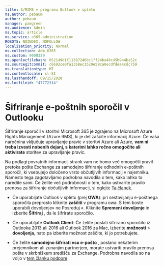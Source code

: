 ```yaml
---
title: S/MIME v programu Outlook v spletu
ms.author: pebaum
author: pebaum
manager: pamgreen
ms.audience: Admin
ms.topic: article
ms.service: o365-administration
ROBOTS: NOINDEX, NOFOLLOW
localization_priority: Normal
ms.collection: Adm_O365
ms.custom: 9000329
ms.openlocfilehash: 052149d1f11387246bc1ff24ba48c45b944ba52c
ms.sourcegitcommit: c6692ce0fa1358ec3529e59ca0ecdfdea4cdc759
ms.translationtype: MT
ms.contentlocale: sl-SI
ms.lasthandoff: 09/15/2020
ms.locfileid: "47772314"
---
```

# <a name="encrypt-email-messages-in-outlook"></a>Šifriranje e-poštnih sporočil v Outlooku

Šifriranje sporočil v storitvi Microsoft 365 je zgrajeno na Microsoft Azure Rights Management (Azure RMS), ki je del zaščite informacij Azure. Če vaša naročnina vključuje upravljanje pravic v storitvi Azure ali Azure, **vam ni treba izvesti nobenih dejanj, s katerimi lahko ročno omogočite ali aktivirate** storitev za upravljanje pravic.

Na podlagi povratnih informacij strank vam ne bomo več omogočili pravil pretoka pošte Exchange za samodejno šifriranje odhodnih e-poštnih sporočil, ki vsebujejo določeno vrsto občutljivih informacij v najemniku. Namesto tega zagotavljamo podrobna navodila o tem, kako lahko to naredite sami. Če želite več podrobnosti o tem, kako ustvarite pravilo prenosa za šifriranje občutljivih informacij, si oglejte [Ta članek](https://aka.ms/OmeEtr).

- Če uporabljate Outlook v spletu (prej **OWA**): pri sestavljanju e-poštnega sporočila preprosto kliknite **zaščiti** v programu owa. S tem boste uporabili dovoljenje» ne Posreduj «. Kliknite **Spremeni dovoljenje** in izberite **Šifriraj** , da le šifrirate sporočilo.

- Če uporabljate **Outlook Client**: Če želite poslati šifrirano sporočilo iz Outlooka 2013 ali 2016 ali Outlook 2016 za Mac, izberite **možnosti**  >  **dovoljenja**, nato pa izberite možnost zaščite, ki jo potrebujete.

- Če želite **samodejno šifrirati vso e-pošto** , poslano nekaterim prejemnikom ali zunanjim partnerjem, morate ustvariti pravilo prenosa pošte v skrbniškem središču za Exchange. Podrobna navodila so na voljo v [tem članku podpore](https://docs.microsoft.com/microsoft-365/compliance/define-mail-flow-rules-to-encrypt-email#create-mail-flow-rules-to-encrypt-email-messages-with-the-new-ome-capabilities).

